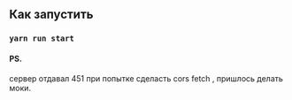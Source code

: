 ## Как запустить
### `yarn run start`

#### PS.
сервер отдавал 451 при попытке сделасть cors fetch , пришлось делать моки.